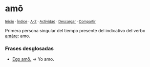 # amō
<sup>[Inicio](../../../../index.md) · [Índice](../../../../contenido/e/g/o/ego-amo.md) · [A-Z](../../../../indices/alfabetico.md) · [Actividad](../../../../indices/actividad.md) · <a href="../../../../contenido/a/m/o/amo.html" download="jucardus-amo.html">Descargar</a> · [Compartir](https://x.com/intent/tweet?text=Primera%20persona%20singular%20del%20tiempo%20presente%20del%20indicativo%20del%20verbo%20_am%C4%81re_%3A%20amo.%0A%E2%86%92%20https%3A%2F%2Fjucardus.github.io%2Fcontenido%2Fa%2Fm%2Fo%2Famo.html%0A%0A%23ltn_espnl_jucardus%0A%40jucardus)</sup>

Primera persona singular del tiempo presente del indicativo del verbo [amāre](../../../../contenido/a/m/a/amare.md#presente-indicativo): amo.

### Frases desglosadas

* [Ego amō.](../../../../contenido/e/g/o/ego-amo.md) → Yo amo.
